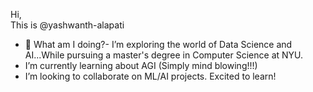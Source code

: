 Hi,<br> This is @yashwanth-alapati
- 👀 What am I doing?- I’m exploring the world of Data Science and AI...While pursuing a master's degree in Computer Science at NYU.
- I’m currently learning about AGI (Simply mind blowing!!!)
- I’m looking to collaborate on ML/AI projects. Excited to learn!

